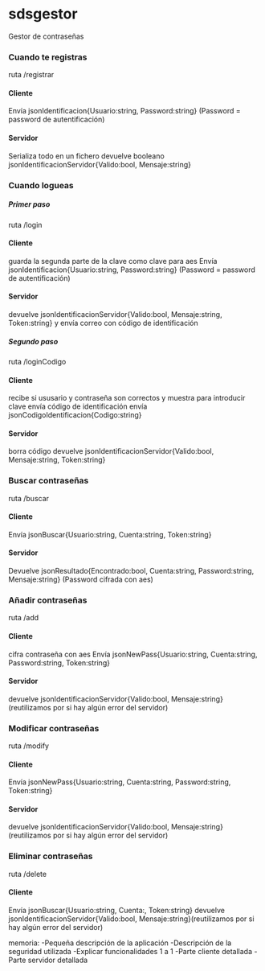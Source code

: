 ﻿# sdsgestor
Gestor de contraseñas

### Cuando te registras
ruta /registrar
#### Cliente
Envía jsonIdentificacion{Usuario:string, Password:string} (Password = password de autentificación)
#### Servidor
Serializa todo en un fichero
devuelve booleano jsonIdentificacionServidor{Valido:bool, Mensaje:string} 

### Cuando logueas
##### Primer paso
ruta /login
#### Cliente 
guarda la segunda parte de la clave como clave para aes
Envía jsonIdentificacion{Usuario:string, Password:string} (Password = password de autentificación)
#### Servidor
devuelve jsonIdentificacionServidor{Valido:bool, Mensaje:string, Token:string} 
y envía correo con código de identificación
##### Segundo paso
ruta /loginCodigo
#### Cliente
recibe si ususario y contraseña son correctos y muestra para introducir clave
envía código de identificación
envía jsonCodigoIdentificacion{Codigo:string}
#### Servidor
borra código
devuelve jsonIdentificacionServidor{Valido:bool, Mensaje:string, Token:string} 

### Buscar contraseñas
ruta /buscar
#### Cliente
Envía jsonBuscar{Usuario:string, Cuenta:string, Token:string}
#### Servidor
Devuelve jsonResultado{Encontrado:bool, Cuenta:string, Password:string, Mensaje:string} (Password cifrada con aes)

### Añadir contraseñas
ruta /add
#### Cliente
cifra contraseña con aes
Envía jsonNewPass{Usuario:string, Cuenta:string, Password:string, Token:string}
#### Servidor
devuelve jsonIdentificacionServidor{Valido:bool, Mensaje:string}(reutilizamos por si hay algún error del servidor)

### Modificar contraseñas
ruta /modify
#### Cliente
Envía jsonNewPass{Usuario:string, Cuenta:string, Password:string, Token:string}
#### Servidor
devuelve jsonIdentificacionServidor{Valido:bool, Mensaje:string}(reutilizamos por si hay algún error del servidor)

### Eliminar contraseñas
ruta /delete
#### Cliente
Envía jsonBuscar{Usuario:string, Cuenta:, Token:string}
devuelve jsonIdentificacionServidor{Valido:bool, Mensaje:string}(reutilizamos por si hay algún error del servidor)



memoria:
	-Pequeña descripción de la aplicación
	-Descripción de la seguridad utilizada
		-Explicar funcionalidades 1 a 1
			-Parte cliente detallada
			-Parte servidor detallada